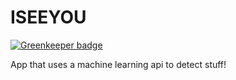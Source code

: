 # ISEEYOU

[![Greenkeeper badge](https://badges.greenkeeper.io/Makwe-O/ISEEYOU.svg)](https://greenkeeper.io/)

App that uses a machine learning api to detect stuff!
